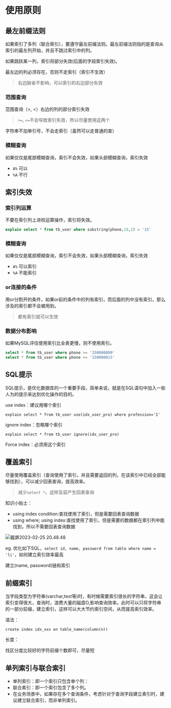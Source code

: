# 使用原则



## 最左前缀法则

如果索引了多列（联合索引），要遵守最左前缀法则。最左前缀法则指的是查询从索引的最左列开始，并且不跳过索引中的列。

如果跳跃某一列，索引将部分失效(后面的字段索引失效)。



最左边的列必须存在，否则不走索引（索引不生效）

> 右边缺省不影响，可以索引的右边部分失效



### 范围查询

范围查询（>, <）右边的列的部分索引失效

> `>=`, `<=`不会导致索引失效，所以尽量使用这两个



字符串不加单引号，不会走索引（虽然可以走普通的查）



### 模糊查询

如果仅仅是尾部模糊查询，索引不会失效，如果头部模糊查询，索引失效

- `A%` 可以
- `%A` 不行



## 索引失效



### 索引列运算

不要在索引列上进校运算操作，索引将失效。

```sql
explain select * from tb_user where substring(phone,10,2) = '15'
```



### 模糊查询

如果仅仅是尾部模糊查询，索引不会失效，如果头部模糊查询，索引失效

- `A%` 可以索引
- `%A` 不能索引



### or连接的条件

用or分割开的条件，如果or前的条件中的列有索引，而后面的列中没有索引，那么涉及的索引都不会被用到。

> 都有索引就可以生效



### 数据分布影响

如果MySQL评估使用索引比全表更慢，则不使用索引。

```sql
select * from tb_user where phone >= '150000000'
select * from tb_user where phone >= '150000015'
```





## SQL提示

SQL提示，是优化数据库的一个重要手段，简单来说，就是在SQL语句中加入一些人为的提示来达到优化操作的目的。



use index：建议用哪个索引

`explain select * from tb_user use(idx_user_pro) where profession='1'`

ignore index：忽略哪个索引

`explain select * from tb_user ignore(idx_user_pro)`

Force index：必须用这个索引



## 覆盖索引

尽量使用覆盖索引（查询使用了索引，并且需要返回的列，在该索引中已经全部能够找到），可以减少回表查询，提高效率。

> 减少`select *`。这样及容产生回表查询

知识小贴士：

- using index condition:查找使用了索引，但是需要回表查询数据
- using where; using index:查找使用了索引，但是需要的数据都在索引列中能找到，所以不需要回表查询数据



![截屏2023-02-25 20.48.48](https://xingqiu-tuchuang-1256524210.cos.ap-shanghai.myqcloud.com/3978/%E6%88%AA%E5%B1%8F2023-02-25%2020.48.48.png)



eg. 优化如下SQL，`select id, name, password from table where name = 'li'`，如何建立索引效率最高

建立(name, password)链和索引



## 前缀索引

当字段类型为字符串(varchar,text等)时，有时候需要索引很长的字符串，这会让索引变得很大，查询时，浪费大量的磁盘O,影响查询效率。此时可以只将字符串的一部分前缀，建立索引，这样可以大大节约索引空间，从而提高索引效率。

语法：

`create index idx_xxx on table_name(column(n))`

长度：

找区分度比较好的字符前缀个数即可，尽量短



## 单列索引与联合索引

- 单列索引：即一个索引只包含单个列：
- 联合素引：即一个索引包含了多个列。
- 在业务场景中，如果存在多个查询条件，考虑针对于查询字段建立素引时，建议建立联合索引，而非单列索引。



